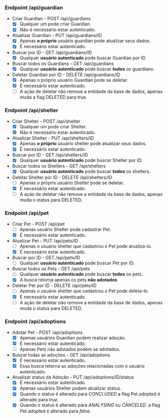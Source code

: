 ### Endpoint /api/guardian
- Criar Guardian - POST /api/guardians
  - [x] Qualquer um pode criar Guardian.
  - [x] Não é necessário estar autenticado.<br>

- Atualizar Guardian - PUT /api/guardians/ID
  - [x] Apenas **o próprio** usuário guardian pode atualizar seus dados.
  - [x] É necessário estar autenticado.<br>

- Buscar por ID - GET /api/guardians/ID
  - [x] Qualquer **usuário autenticado** pode buscar Guardian por ID.<br>

- Buscar todos os Guardians - GET /api/guardians
  - [x] Qualquer **usuário autenticado** pode buscar **todos** os guardians.<br>

- Deletar Guardian por ID - DELETE /api/guardians/ID
  - [x] Apenas o próprio usuário Guardian pode se deletar.
  - [x] É necessário estar autenticado.
  - [ ] A ação de deletar não remove a entidade da base de dados, apenas muda a flag DELETED para true.<br>

### Endpoint /api/shelter
- Criar Shelter - POST /api/shelter
  - [x] Qualquer um pode criar Shelter.
  - [x] Não é necessário estar autenticado.<br>

- Atualizar Shelter - PUT /api/shelters/ID
  - [x] Apenas **o próprio** usuário shelter pode atualizar seus dados.
  - [x] É necessário estar autenticado.<br>

- Buscar por ID - GET /api/shelters/ID
  - [x] Qualquer **usuário autenticado** pode buscar Shelter por ID.<br>

- Buscar todos os Shelters - GET /api/shelters
  - [x] Qualquer **usuário autenticado** pode buscar **todos** os shelters.<br>

- Deletar Shelter por ID - DELETE /api/shelters/ID
  - [ ] Apenas o próprio usuário Shelter pode se deletar.
  - [x] É necessário estar autenticado.
  - [ ] A ação de deletar não remove a entidade da base de dados, apenas muda o status para DELETED.<br>

### Endpoint /api/pet
- Criar Pet - POST /api/pet
  - [ ] Apenas usuário Shelter pode cadastrar Pet.
  - [x] É necessário estar autenticado.<br>

- Atualizar Pet - PUT /api/pets/ID
  - [ ] Apenas o usuário shelter que cadastrou o Pet pode atualiza-lo.
  - [x] É necessário estar autenticado.<br>

- Buscar por ID - GET /api/pets/ID
  - [ ] Qualquer **usuário autenticado** pode buscar Pet por ID.<br>

- Buscar todos os Pets - GET /api/pets
  - [ ] Qualquer **usuário autenticado** pode buscar **todos** os pets.
  - [x] A busca retorna apenas os pets **não adotados**<br>

- Deletar Pet por ID - DELETE /api/pets/ID
  - [ ] Apenas o usuário shelter que cadastrou o Pet pode deleta-lo.
  - [x] É necessário estar autenticado.
  - [ ] A ação de deletar não remove a entidade da base de dados, apenas muda o status para DELETED.<br>

### Endpoint /api/adoptions
- Adotar Pet - POST /api/adoptions
  - [x] Apenas usuários Guardian podem realizar adoção.
  - [x] É necessário estar autenticado.
  - [ ] Apenas Pets não adotados podem se adotados.<br>

- Buscar todas as adoções - GET /api/adoptions
  - [x] É necessário estar autenticado.
  - [x] Essa busca retorna as adoções relacionadas com o usuário autenticado.

- Atualizar status da Adoção - PUT /api/adoptions/ID/status
  - [x] É necessário estar autenticado.
  - [x] Apenas usuários Shelter podem atualizar status.
  - [x] Quando o status é alterado para *CONCLUDED* a flag Pet.adopted é alterado para *true*.
  - [x] Quando o status é alterado para *ANALYSING* ou *CANCELED*. a flag Pet.adopted é alterado para *false*.<br>